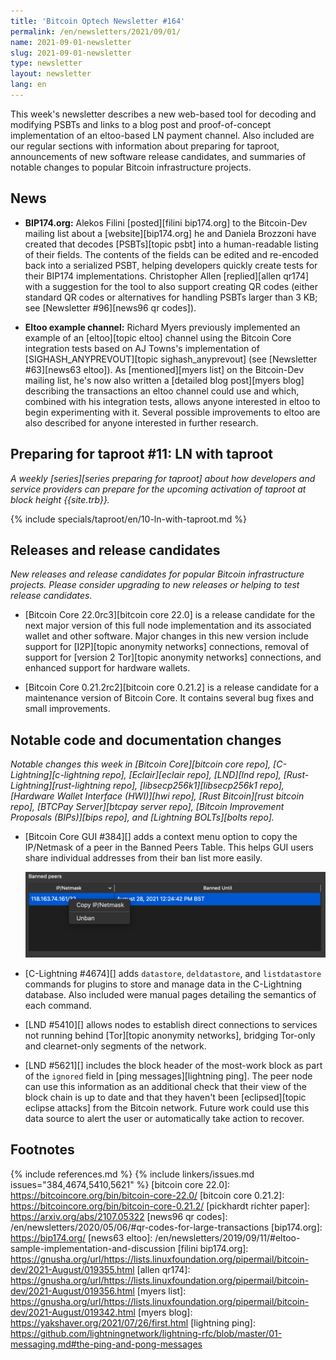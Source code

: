 ```yaml
---
title: 'Bitcoin Optech Newsletter #164'
permalink: /en/newsletters/2021/09/01/
name: 2021-09-01-newsletter
slug: 2021-09-01-newsletter
type: newsletter
layout: newsletter
lang: en
---
```

This week's newsletter describes a new web-based tool for decoding and
modifying PSBTs and links to a blog post and proof-of-concept
implementation of an eltoo-based LN payment channel.  Also included are
our regular sections with information about preparing for taproot,
announcements of new software release candidates, and summaries of
notable changes to popular Bitcoin infrastructure projects.

## News

- **BIP174.org:** Alekos Filini [posted][filini bip174.org] to the Bitcoin-Dev mailing
  list about a [website][bip174.org] he and Daniela Brozzoni have
  created that decodes [PSBTs][topic psbt] into a human-readable listing of their
  fields.  The contents of the fields can be edited and re-encoded back
  into a serialized PSBT, helping developers quickly create tests for
  their BIP174 implementations.  Christopher Allen [replied][allen
  qr174] with a suggestion for the tool to also support creating QR
  codes (either standard QR codes or alternatives for handling PSBTs
  larger than 3 KB; see [Newsletter #96][news96 qr codes]).

- **Eltoo example channel:** Richard Myers previously implemented an
  example of an [eltoo][topic eltoo] channel using the Bitcoin Core
  integration tests based on AJ Towns's implementation of
  [SIGHASH_ANYPREVOUT][topic sighash_anyprevout] (see [Newsletter
  #63][news63 eltoo]).  As [mentioned][myers list] on the Bitcoin-Dev mailing
  list, he's now also written a [detailed blog post][myers blog] describing the
  transactions an eltoo channel could use and which, combined with his
  integration tests, allows anyone interested in eltoo to begin
  experimenting with it.  Several possible improvements to eltoo are
  also described for anyone interested in further research.

## Preparing for taproot #11: LN with taproot

*A weekly [series][series preparing for taproot] about how developers
and service providers can prepare for the upcoming activation of taproot
at block height {{site.trb}}.*

{% include specials/taproot/en/10-ln-with-taproot.md %}

## Releases and release candidates

*New releases and release candidates for popular Bitcoin infrastructure
projects.  Please consider upgrading to new releases or helping to test
release candidates.*

- [Bitcoin Core 22.0rc3][bitcoin core 22.0] is a release candidate
  for the next major version of this full node implementation and its
  associated wallet and other software. Major changes in this new
  version include support for [I2P][topic anonymity networks] connections,
  removal of support for [version 2 Tor][topic anonymity networks] connections,
  and enhanced support for hardware wallets.

- [Bitcoin Core 0.21.2rc2][bitcoin core 0.21.2] is a release candidate
  for a maintenance version of Bitcoin Core.  It contains several bug
  fixes and small improvements.

## Notable code and documentation changes

*Notable changes this week in [Bitcoin Core][bitcoin core repo],
[C-Lightning][c-lightning repo], [Eclair][eclair repo], [LND][lnd repo],
[Rust-Lightning][rust-lightning repo], [libsecp256k1][libsecp256k1
repo], [Hardware Wallet Interface (HWI)][hwi repo],
[Rust Bitcoin][rust bitcoin repo], [BTCPay Server][btcpay server repo],
[Bitcoin Improvement Proposals (BIPs)][bips repo], and [Lightning
BOLTs][bolts repo].*

- [Bitcoin Core GUI #384][] adds a context menu option to copy the IP/Netmask of a peer in the
  Banned Peers Table. This helps GUI users share individual addresses from their ban list more
  easily.

  ![Screenshot of GUI Copy IP/Netmask Context Menu Option](/img/posts/2021-09-gui-copy-banned-peer.png)

- [C-Lightning #4674][] adds `datastore`, `deldatastore`, and `listdatastore`
  commands for plugins to store and manage data in the C-Lightning database.
  Also included were manual pages detailing the semantics of each command.

- [LND #5410][] allows nodes to establish direct connections to services not
  running behind [Tor][topic anonymity networks], bridging Tor-only and
  clearnet-only segments of the network.

- [LND #5621][] includes the block header of the most-work block as part
  of the `ignored` field in [ping messages][lightning ping]. The peer node
  can use this information as an additional check that their view of the block
  chain is up to date and that they haven't been [eclipsed][topic eclipse attacks] from the Bitcoin
  network. Future work could use this data source to alert the user or
  automatically take action to recover.

## Footnotes

{% include references.md %}
{% include linkers/issues.md issues="384,4674,5410,5621" %}
[bitcoin core 22.0]: https://bitcoincore.org/bin/bitcoin-core-22.0/
[bitcoin core 0.21.2]: https://bitcoincore.org/bin/bitcoin-core-0.21.2/
[pickhardt richter paper]: https://arxiv.org/abs/2107.05322
[news96 qr codes]: /en/newsletters/2020/05/06/#qr-codes-for-large-transactions
[bip174.org]: https://bip174.org/
[news63 eltoo]: /en/newsletters/2019/09/11/#eltoo-sample-implementation-and-discussion
[filini bip174.org]: https://gnusha.org/url/https://lists.linuxfoundation.org/pipermail/bitcoin-dev/2021-August/019355.html
[allen qr174]: https://gnusha.org/url/https://lists.linuxfoundation.org/pipermail/bitcoin-dev/2021-August/019356.html
[myers list]: https://gnusha.org/url/https://lists.linuxfoundation.org/pipermail/bitcoin-dev/2021-August/019342.html
[myers blog]: https://yakshaver.org/2021/07/26/first.html
[lightning ping]: https://github.com/lightningnetwork/lightning-rfc/blob/master/01-messaging.md#the-ping-and-pong-messages
